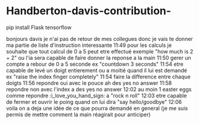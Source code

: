 # Handberton-davis-contribution-

pip install Flask tensorflow


bonjours davis je n'ai pas de retour de mes collegues donc je vais te donner ma partie de liste d'instruction interessante
11:49
pour les calculs je souhaite que tout calcul de  0 a 5 peut etre effectué exemple "how much is 2 + 2"  ou l'ia sera capable de faire donner la reponse a la main
11:50
gerer un compte a rebour de 0 a 5 seconde ex "countdown 3 seconds"
11:54
etre capable de levé un doigt entierement ou a moitié quand il lui est demandé ex "raise the index finger completely"
11:54
faire la difference entre chaque doigts
11:56
repondre oui avec le pouce ah des yes no answer
11:58
repondre non avec l'index a des yes no answer
12:02
au moin 1 easter eggs comme repondre :i_love_you_hand_sign: a "rock n roll"
12:03
etre capable de fermer et ouvrir le poing quand on lui dira "say hello/goodbye"
12:06
voila on a deja une idée de ce que pourra demandé en general (je me suis permis de mettre comment la main réagirait pour anticiper)
